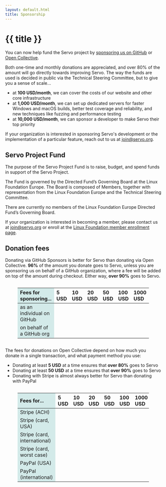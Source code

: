 ```yaml
---
layout: default.html
title: Sponsorship
---
```


<div class="inner-container subpage-content">

<div id="sponsor-intro">

<h1> {{ title }} </h1>

You can now help fund the Servo project by [sponsoring us on GitHub](https://github.com/sponsors/servo) or [Open Collective](https://opencollective.com/servo).

Both one-time and monthly donations are appreciated, and over 80% of the amount will go directly towards improving Servo.
The way the funds are used is decided in public via the Technical Steering Committee, but to give you a sense of scale…

- at **100 USD/month**, we can cover the costs of our website and other core infrastructure
- at **1,000 USD/month**, we can set up dedicated servers for faster Windows and macOS builds, better test coverage and reliability, and new techniques like fuzzing and performance testing
- at **10,000 USD/month**, we can sponsor a developer to make Servo their top priority

<p class="subtitle">
  If your organization is interested in sponsoring Servo's development or the implementation of a particular feature, reach out to us at <a href="mailto:join@servo.org">join@servo.org</a>.
</p>

</div>

<div id="project-fund">

## Servo Project Fund

The purpose of the Servo Project Fund is to raise, budget, and spend funds in support of the Servo Project.

The Fund is governed by the Directed Fund’s Governing Board at the Linux Foundation Europe. The Board is composed of Members, together with representation from the Linux Foundation Europe and the Technical Steering Committee.

There are currently no members of the Linux Foundation Europe Directed Fund’s Governing Board.

If your organization is interested in becoming a member, please contact us at <join@servo.org> or enroll at the [Linux Foundation member enrollment page](https://enrollment.lfx.linuxfoundation.org/?project=servo).

</div>

<div id="donations">

## Donation fees

Donating via GitHub Sponsors is better for Servo than donating via Open Collective.
**96%** of the amount you donate goes to Servo, unless you are sponsoring us on behalf of a GitHub organization, where a fee will be added on top of the amount during checkout.
Either way, **over 90%** goes to Servo.

<figure class="_donation_fees" id="_github_sponsors_fees">

| Fees for sponsoring... | 5 USD | 10 USD | 20 USD | 50 USD | 100 USD | 1000 USD |
|---|---|---|---|---|---|---|
| as an individual on GitHub |
| on behalf of a GitHub org |
</figure>

The fees for donations on Open Collective depend on how much you donate in a single transaction, and what payment method you use:

- Donating at least **5 USD** at a time ensures that **over 80%** goes to Servo
- Donating at least **50 USD** at a time ensures that **over 90%** goes to Servo
- Donating with Stripe is almost always better for Servo than donating with PayPal

<figure class="_donation_fees" id="_open_collective_fees">

| Fees for... | 5 USD | 10 USD | 20 USD | 50 USD | 100 USD | 1000 USD |
|---|---|---|---|---|---|---|
| Stripe (ACH) |
| Stripe (card, USA) |
| Stripe (card, international) |
| Stripe (card, worst case) |
| PayPal (USA) |
| PayPal (international) |
</figure>



<script>
  const hostFee = x => 0.04 * x;
  const donorCheckoutSurcharges = {
    "as an individual on GitHub": x => 0,
    "on behalf of a GitHub org": x => 0.06 * x,
  };
  const paymentProcessorFees = {
    // Stripe for USA merchants
    // <https://stripe.com/us/pricing>
    // - > Payments > Bank debits and transfers (for ACH)
    // - > Payments > Cards and wallets (for card)
    //   - plus “international cards” (for international)
    //   - plus “currency conversion” too (for worst case)
    //   - no “manually entered cards”
    "Stripe (ACH)": x => 30 + 0.008 * x,
    "Stripe (card, USA)": x => 30 + 0.029 * x,
    "Stripe (card, international)": x => 30 + (0.029 + 0.015) * x,
    "Stripe (card, worst case)": x => 30 + (0.029 + 0.015 + 0.01) * x,
    // PayPal for USA merchants
    // <https://www.paypal.com/us/webapps/mpp/merchant-fees#statement-2>
    // > Commercial Transaction Rates
    // - > Fixed fee for commercial transactions (based on currency received) > US dollar
    // - plus > Standard rate for receiving domestic transactions > PayPal Guest Checkout
    //   - currently same as “PayPal Checkout”
    // - plus > Additional percentage-based fee for international commercial transactions
    //   (for international)
    "PayPal (USA)": x => 49 + 0.0349 * x,
    "PayPal (international)": x => 49 + (0.0349 + 0.015) * x,
  };
  function updateGithubSponsorsTable() {
    const table = document.querySelector("#_github_sponsors_fees table");
    const exampleDonations = [...table.rows[0].cells].slice(1)
      .map(x => parseInt(x.textContent, 10) * 100);
    for (const row of [...table.rows].slice(1)) {
      const donor = row.cells[0].textContent;
      for (const [i, donation] of exampleDonations.entries()) {
        const surcharge = donorCheckoutSurcharges[donor](donation);
        const total = donation + surcharge;
        const fee = surcharge + hostFee(donation); // not hostFee(total)!
        const net = total - fee;
        const totalText = (Math.ceil(total) / 100).toFixed(2);
        const feeText = (Math.ceil(fee) / 100).toFixed(2);
        const netText = (Math.ceil(net) / 100).toFixed(2);
        const feePercentText = (100 * fee / total).toFixed(1);
        const netPercentText = (100 * net / total).toFixed(1);
        const totalClass = surcharge > 0 ? "_total _has_surcharge" : "_total";
        const netClass = net / total >= 0.96 ? "_net _net96" : "_net";
        row.cells[i + 1].innerHTML = `
          <span class="${totalClass}">${totalText}</span>
          <br><span class="_fee">− ${feeText} (${feePercentText}%)</span>
          <br><strong class="${netClass}">= ${netText} (${netPercentText}%)</strong>
        `;
      }
    }
  }
  function updateOpenCollectiveTable() {
    const table = document.querySelector("#_open_collective_fees table");
    const exampleDonations = [...table.rows[0].cells].slice(1)
      .map(x => parseInt(x.textContent, 10) * 100);
    for (const row of [...table.rows].slice(1)) {
      const paymentProcessor = row.cells[0].textContent;
      for (const [i, donation] of exampleDonations.entries()) {
        const fee = paymentProcessorFees[paymentProcessor](donation) + hostFee(donation);
        const net = donation - fee;
        const feeText = (Math.ceil(fee) / 100).toFixed(2);
        const netText = (Math.ceil(net) / 100).toFixed(2);
        const feePercentText = (100 * fee / donation).toFixed(1);
        const netPercentText = (100 * net / donation).toFixed(1);
        const netClass = net / donation >= 0.9 ? "_net _net90" : "_net";
        row.cells[i + 1].innerHTML = `
          <span class="_fee">− ${feeText} (${feePercentText}%)</span>
          <br><strong class="${netClass}">= ${netText} (${netPercentText}%)</strong>
        `;
      }
    }
  }
  updateGithubSponsorsTable();
  updateOpenCollectiveTable();
</script>
</div>

<style>

  ._note {
    margin: 1em 1em;
    border-left: 1px solid;
    padding-left: 1em;
    opacity: 0.75;
  }
  ._donation_fees {
    overflow-x: auto;
  }
  ._donation_fees table {
    width: max-content;
    max-width: 100%;
  }
  ._donation_fees tr > *:not(#specificity) {
    text-align: left;
  }
  ._donation_fees tr > *:nth-child(1) {
    /* Freeze the first cell of each row. */
    position: sticky;
    left: 0;
    /* Hide other cells that overlap when scrolling. */
    background:lch(91 8.22 196.44);
    z-index: 1;
  }
  ._total {
    opacity: 0.75;
  }
  ._has_surcharge {
    opacity: 1;
    color: #FAAE30;
  }
  ._fee {
    opacity: 0.75;
  }
  ._net {
    opacity: 0.75;
  }
  ._net96, ._net90 {
    opacity: 1;
    color: #42BF64;
  }
</style>

